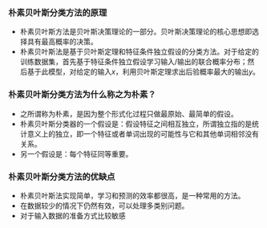 ### 朴素贝叶斯分类方法的原理
- 朴素贝叶斯方法是贝叶斯决策理论的一部分。贝叶斯决策理论的核心思想即选择具有最高概率的决策。
- 朴素贝叶斯法是基于贝叶斯定理和特征条件独立假设的分类方法。对于给定的训练数据集，首先基于特征条件独立假设学习输入/输出的联合概率分布；然后基于此模型，对给定的输入$x$，利用贝叶斯定理求出后验概率最大的输出$y$。


### 朴素贝叶斯分类方法为什么称之为朴素？
- 之所谓称为朴素，是因为整个形式化过程只做最原始、最简单的假设。
- 朴素贝叶斯分类器的一个假设是：假设特征之间相互独立，所谓独立指的是统计意义上的独立，即一个特征或者单词出现的可能性与它和其他单词相邻没有关系。
- 另一个假设是：每个特征同等重要。

### 朴素贝叶斯分类方法的优缺点
- 朴素贝叶斯法实现简单，学习和预测的效率都很高，是一种常用的方法。
- 在数据较少的情况下仍然有效，可以处理多类别问题。
- 对于输入数据的准备方式比较敏感

